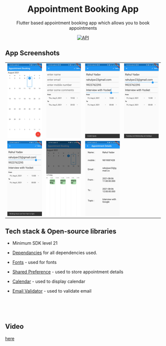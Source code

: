 <h1 align="center">Appointment Booking App</h1>

<p align="center">  
Flutter based appointment booking app which allows you to book appointments
</p>

<p align="center">
  <a href="https://android-arsenal.com/api?level=21"><img alt="API" src="https://img.shields.io/badge/API-21%2B-brightgreen.svg?style=flat"/></a>
</p>


## App Screenshots

<table>
  <tr>
    <td><img src="https://github.com/rahul6975/Calendar-Book-App/blob/master/appointment_booking_app/screenshots/1.jpg" width="200"/></td>
    <td><img src="https://github.com/rahul6975/Calendar-Book-App/blob/master/appointment_booking_app/screenshots/2.jpg" width="200"/></td>
     <td><img src="https://github.com/rahul6975/Calendar-Book-App/blob/master/appointment_booking_app/screenshots/3.jpg" width="200"/></td>
     <td><img src="https://github.com/rahul6975/Calendar-Book-App/blob/master/appointment_booking_app/screenshots/4.jpg" width="200"/></td>
  </tr>
  
<tr>
    <td><img src="https://github.com/rahul6975/Calendar-Book-App/blob/master/appointment_booking_app/screenshots/5.jpg" width="200"/></td>
     <td><img src="https://github.com/rahul6975/Calendar-Book-App/blob/master/appointment_booking_app/screenshots/6.jpg" width="200"/></td>
     <td><img src="https://github.com/rahul6975/Calendar-Book-App/blob/master/appointment_booking_app/screenshots/7.jpg" width="200"/></td>
  </tr>
 </table>

## Tech stack & Open-source libraries
- Minimum SDK level 21
- [Dependancies](https://github.com/rahul6975/Calendar-Book-App/blob/master/appointment_booking_app/pubspec.yaml) for all dependencies used.

- [Fonts](https://flutter.dev/docs/cookbook/design/fonts) - used for fonts
- [Shared Preference](https://pub.dev/packages/shared_preferences) - used to store appointment details
- [Calendar](https://pub.dev/packages/syncfusion_flutter_calendar) - used to display calendar
- [Email Validator](https://pub.dev/packages/email_validator) - used to validate email
</br>
</br>
</br>

## Video
[here](https://drive.google.com/file/d/1LXAHNd5vlaiuoTWLWxQ5pDXOr2Hf61vS/view?usp=drivesdk)
